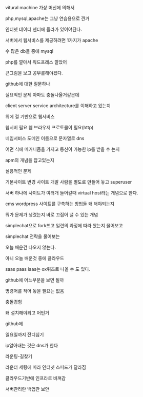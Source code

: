 vitural machine 가상 머신에 의해서

php,mysql,apache는 그냥 연습용으로 깐거

인터넷 데이터 센터에 올라가 있어야된다.

서버에서 웹서비스를 제공하려면 1가지가 apache

수 많은 db들 중에 mysql

php를 깔아서 워드프레스 깔았어

큰그림을 보고 공부를해야겠다.

github에 대한 질문하나

실요억인 문제 아마도 충돌나올거같은데

client server service architecture를 이해하고 있는지

위에 걸 기반으로 웹서비스

웹서버 필요 웹 브라우저 프로토콜이 필요(http)

네임서비스 도메인 이름으로 문자열로 dns

어떤 식에 메커니즘을 가지고 통신이 가능한 ip를 받을 수 는지

apm의 개념을 잡고있는지

실용적인 문제

기본사이트 변경 사이트 개발 사람을 별도로 만들어 놓고 superuser

서버 하나에 사이트가 여러개 들어갈때 virtual host라는 개념으로 한다.

cms wordpress 사이트를 구축하는 방법들 왜 해야되는지

뭐가 문제가 생겼는지 바로 끄집어 낼 수 있는 개념

simplechat으로 fork뜨고 일련의 과정에 따라 왔는지 물어보고

simplechat 전략을 물어보는 

오늘 배운건 나오지 않는다.

아니 오늘 배운것 중에 클라우드

saas paas iaas는 ox퀴즈로 나올 수 도 있다.

github에 어느부분을 보면 될까

명령어를 적어 놓을 필요는 없음

충돌경험

왜 설치해야되고 어떤거 

github에 

일요일까지 잔디심기 

ip알아내는 것은 dns가 한다

라운팅-길찾기 

라운터 세팅에 따라 인터넷 스피드가 달라짐

클라우드기반에 인프라로 바껴감

서버관리란 백업관 보안


